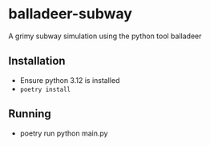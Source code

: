 # balladeer-subway
A grimy subway simulation using the python tool balladeer 

## Installation

- Ensure python 3.12 is installed
- `poetry install`

## Running

- poetry run python main.py
